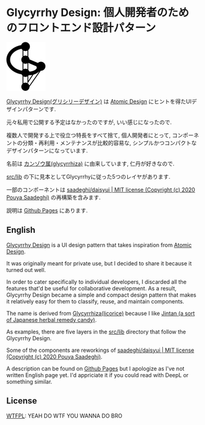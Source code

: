 # Glycyrrhy Design: 個人開発者のためのフロントエンド設計パターン

![Glycyrrhy Design Logo](./static/favicon.png)

[Glycyrrhy Design(グリシリーデザイン)](https://hand-accident.github.io/glycyrrhy-design)
は
[Atomic Design](https://atomicdesign.bradfrost.com/)
にヒントを得たUIデザインパターンです.

元々私用で公開する予定はなかったのですが,
いい感じになったので.

複数人で開発する上で役立つ特長をすべて捨て,
個人開発者にとって,
コンポーネントの分類・再利用・メンテナンスが比較的容易な,
シンプルかつコンパクトなデザインパターンになっています.

名前は
[カンゾウ属(glycyrrhiza)](https://ja.wikipedia.org/wiki/%E3%82%AB%E3%83%B3%E3%82%BE%E3%82%A6%E5%B1%9E)
に由来しています,
仁丹が好きなので.

[src/lib](https://github.com/hand-accident/glycyrrhy-design/tree/master/src/lib)
の下に見本としてGlycyrrhyに従った5つのレイヤがあります.

一部のコンポーネントは
[saadeghi/daisyui | MIT license (Copyright (c) 2020 Pouya Saadeghi)](https://github.com/saadeghi/daisyui)
の再構築を含みます.

説明は
[Github Pages](https://hand-accident.github.io/glycyrrhy-design)
にあります.

## English

[Glycyrrhy Design](https://hand-accident.github.io/glycyrrhy-design)
is a UI design pattern that takes inspiration from
[Atomic Design](https://atomicdesign.bradfrost.com/).

It was originally meant for private use,
but I decided to share it because it turned out well.

In order to cater specifically to individual developers,
I discarded all the features that'd be useful for collaborative development.
As a result, Glycyrrhy Design became a simple and compact design pattern that makes
it relatively easy for them to classify, reuse, and maintain components.

The name is derived from
[Glycyrrhiza(licorice)](https://en.wikipedia.org/wiki/Glycyrrhiza)
because I like
[Jintan (a sort of Japanese herbal remedy candy)](https://en.wikipedia.org/wiki/Jintan_(Japanese_medicine)).

As examples, there are five layers in the
[src/lib](https://github.com/hand-accident/glycyrrhy-design/tree/master/src/lib) directory
that follow the Glycyrrhy Design.

Some of the components are reworkings of
[saadeghi/daisyui | MIT license (Copyright (c) 2020 Pouya Saadeghi)](https://github.com/saadeghi/daisyui).

A description can be found on
[Github Pages](https://hand-accident.github.io/glycyrrhy-design)
but I apologize as I've not written English page yet.
I'd appriciate it if you could read with DeepL or something similar.

## License

[WTFPL](http://www.wtfpl.net/): YEAH DO WTF YOU WANNA DO BRO
